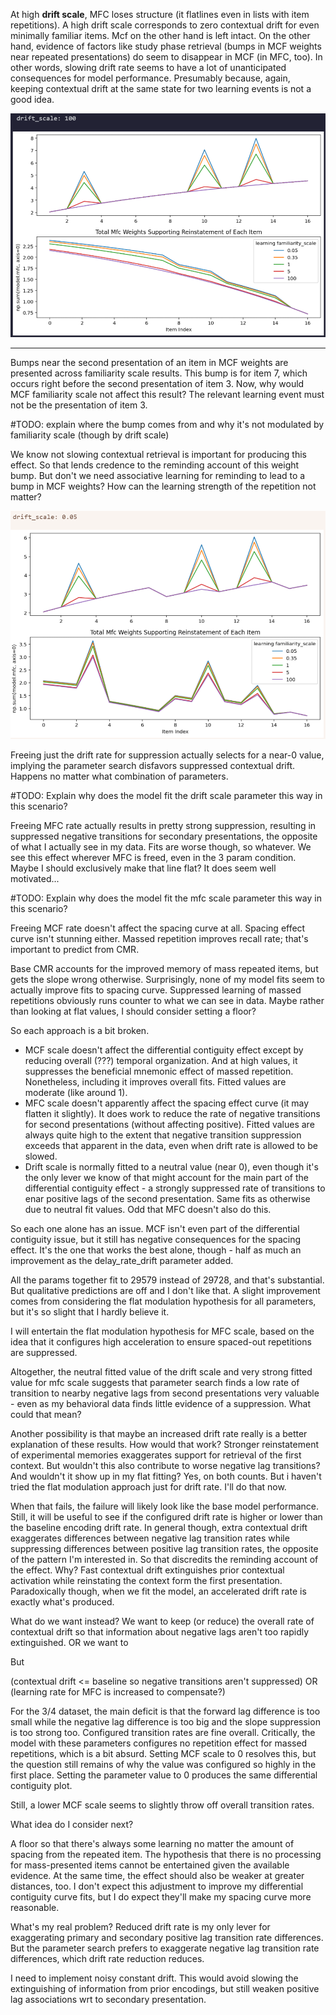 At high **drift scale**, MFC loses structure (it flatlines even in lists with item repetitions). A high drift scale corresponds to zero contextual drift for even minimally familiar items. Mcf on the other hand is left intact. On the other hand, evidence of factors like study phase retrieval (bumps in MCF weights near repeated presentations) do seem to disappear in MCF (in MFC, too). In other words, slowing drift rate seems to have a lot of unanticipated consequences for model performance. Presumably because, again, keeping contextual drift at the same state for two learning events is not a good idea. 

![](2021-10-08-15-16-34.png)

---

Bumps near the second presentation of an item in MCF weights are presented across familiarity scale results. This bump is for item 7, which occurs right before the second presentation of item 3. Now, why would MCF familiarity scale not affect this result? The relevant learning event must not be the presentation of item 3. 

#TODO: explain where the bump comes from and why it's not modulated by familiarity scale (though by drift scale)

We know not slowing contextual retrieval is important for producing this effect. So that lends credence to the reminding account of this weight bump. But don't we need associative learning for reminding to lead to a bump in MCF weights? How can the learning strength of the repetition not matter?

![](2021-10-08-15-22-12.png)

Freeing just the drift rate for suppression actually selects for a near-0 value, implying the parameter search disfavors suppressed contextual drift. Happens no matter what combination of parameters.

#TODO: Explain why does the model fit the drift scale parameter this way in this scenario? 

Freeing MFC rate actually results in pretty strong suppression, resulting in suppressed negative transitions for secondary presentations, the opposite of what I actually see in my data. Fits are worse though, so whatever. We see this effect wherever MFC is freed, even in the 3 param condition. Maybe I should exclusively make that line flat? It does seem well motivated...

#TODO: Explain why does the model fit the mfc scale parameter this way in this scenario? 

Freeing MCF rate doesn't affect the spacing curve at all. Spacing effect curve isn't stunning either. Massed repetition improves recall rate; that's important to predict from CMR.

Base CMR accounts for the improved memory of mass repeated items, but gets the slope wrong otherwise. Surprisingly, none of my model fits seem to actually improve fits to spacing curve. Suppressed learning of massed repetitions obviously runs counter to what we can see in data. Maybe rather than looking at flat values, I should consider setting a floor?

So each approach is a bit broken.
- MCF scale doesn't affect the differential contiguity effect except by reducing overall (???) temporal organization. And at high values, it suppresses the beneficial mnemonic effect of massed repetition. Nonetheless, including it improves overall fits. Fitted values are moderate (like around 1).
- MFC scale doesn't apparently affect the spacing effect curve (it may flatten it slightly). It does work to reduce the rate of negative transitions for second presentations (without affecting positive). Fitted values are always quite high to the extent that negative transition suppression exceeds that apparent in the data, even when drift rate is allowed to be slowed. 
- Drift scale is normally fitted to a neutral value (near 0), even though it's the only lever we know of that might account for the main part of the differential contiguity effect - a strongly suppressed rate of transitions to enar positive lags of the second presentation. Same fits as otherwise due to neutral fit values. Odd that MFC doesn't also do this.

So each one alone has an issue. MCF isn't even part of the differential contiguity issue, but it still has negative consequences for the spacing effect. It's the one that works the best alone, though - half as much an improvement as the delay_rate_drift parameter added.

All the params together fit to 29579 instead of 29728, and that's substantial. But qualitative predictions are off and I don't like that. A slight improvement comes from considering the flat modulation hypothesis for all parameters, but it's so slight that I hardly believe it. 

I will entertain the flat modulation hypothesis for MFC scale, based on the idea that it configures high acceleration to ensure spaced-out repetitions are suppressed. 

Altogether, the neutral fitted value of the drift scale and very strong fitted value for mfc scale suggests that parameter search finds a low rate of transition to nearby negative lags from second presentations very valuable - even as my behavioral data finds little evidence of a suppression. What could that mean?

Another possibility is that maybe an increased drift rate really is a better explanation of these results. How would that work? Stronger reinstatement of experimental memories exaggerates support for retrieval of the first context. But wouldn't this also contribute to worse negative lag transitions? And wouldn't it show up in my flat fitting? Yes, on both counts. But i haven't tried the flat modulation approach just for drift rate. I'll do that now.

When that fails, the failure will likely look like the base model performance. Still, it will be useful to see if the configured drift rate is higher or lower than the baseline encoding drift rate. In general though, extra contextual drift exaggerates differences between negative lag transition rates while suppressing differences between positive lag transition rates, the opposite of the pattern I'm interested in. So that discredits the reminding account of the effect. Why? Fast contextual drift extinguishes prior contextual activation while reinstating the context form the first presentation. Paradoxically though, when we fit the model, an accelerated drift rate is exactly what's produced.

What do we want instead? We want to keep (or reduce) the overall rate of contextual drift so that information about negative lags aren't too rapidly extinguished. OR we want to 

But 

(contextual drift <= baseline so negative transitions aren't suppressed) OR (learning rate for MFC is increased to compensate?)

For the 3/4 dataset, the main deficit is that the forward lag difference is too small while the negative lag difference is too big and the slope suppression is too strong too. Configured transition rates are fine overall. Critically, the model with these parameters configures no repetition effect for massed repetitions, which is a bit absurd. Setting MCF scale to 0 resolves this, but the question still remains of why the value was configured so highly in the first place. Setting the parameter value to 0 produces the same differential contiguity plot.

Still, a lower MCF scale seems to slightly throw off overall transition rates. 

What idea do I consider next? 

A floor so that there's always some learning no matter the amount of spacing from the repeated item. The hypothesis that there is no processing for mass-presented items cannot be entertained given the available evidence. At the same time, the effect should also be weaker at greater distances, too. I don't expect this adjustment to improve my differential contiguity curve fits, but I do expect they'll make my spacing curve more reasonable. 

What's my real problem? Reduced drift rate is my only lever for exaggerating primary and secondary positive lag transition rate differences. But the parameter search prefers to exaggerate negative lag transition rate differences, which drift rate reduction reduces. 

I need to implement noisy constant drift. This would avoid slowing the extinguishing of information from prior encodings, but still weaken positive lag associations wrt to secondary presentation. 